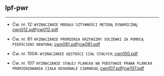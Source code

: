 ## lpf-pwr

---

* Ćw. nr. 12: `WYZNACZANIE MODUŁU SZTYWNOŚCI METODĄ DYNAMICZNĄ`; [cwn012.pdf](http://www.if.pwr.wroc.pl/lpf/instrukcje/cwn012.pdf)/[cw012.pdf](http://www.if.pwr.wroc.pl/lpf/opisy/cw012.pdf)

* Ćw. nr. 81: `WYZNACZANIE PROMIENIA KRZYWIZNY SOCZEWKI ZA POMOCĄ PIERŚCIENI NEWTONA`; [cwn081.pdf](http://www.if.pwr.wroc.pl/lpf/instrukcje/cwn081.pdf)/[cw081.pdf](http://www.if.pwr.wroc.pl/lpf/opisy/cw081.pdf)

* Ćw. nr. 100A: `WYZNACZANIE GĘSTOŚCI CIAŁ STAŁYCH`; [cwn100.pdf](http://www.if.pwr.wroc.pl/lpf/instrukcje/cwn100.pdf)

* Ćw. nr. 107: `WYZNACZANIE STAŁEJ PLANCKA NA PODSTAWIE PRAWA PLANCKA PROMIENIOWANIA CIAŁA DOSKONALE CZARNEGO`; [cwn107.pdf](http://www.if.pwr.wroc.pl/lpf/instrukcje/cwn107.pdf)/[cw107.pdf](http://www.if.pwr.wroc.pl/lpf/opisy/cw107.pdf)

